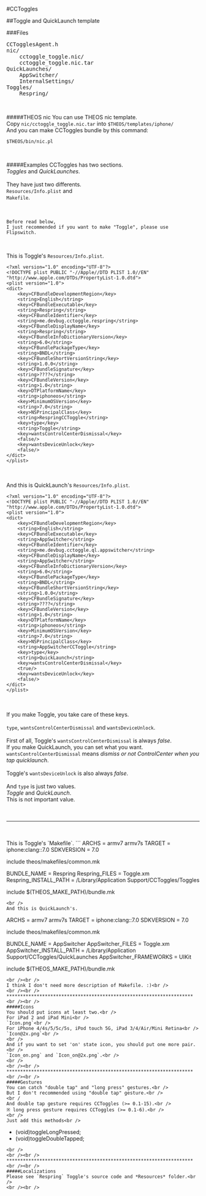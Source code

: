 #CCToggles

##Toggle and QuickLaunch template


###Files

<pre>
CCTogglesAgent.h
nic/
	cctoggle_toggle.nic/
	cctoggle_toggle.nic.tar
QuickLaunches/
	AppSwitcher/
    InternalSettings/
Toggles/
	Respring/
</pre>


<br />

#####THEOS nic
You can use THEOS nic template.<br />
Copy `nic/cctoggle_toggle.nic.tar` into `$THEOS/templates/iphone/`<br />
And you can make CCToggles bundle by this command:<br />
~~~
$THEOS/bin/nic.pl
~~~

<br />

#####Examples
CCToggles has two sections.<br />
*Toggles* and *QuickLaunches*.<br />
<br />
They have just two differents.<br />
`Resources/Info.plist` and<br />
`Makefile`.
<br />
<br />
<br />
```
Before read below,
I just recommended if you want to make "Toggle", please use Flipswitch.
```
<br />

This is Toggle's `Resources/Info.plist`.
```
<?xml version="1.0" encoding="UTF-8"?>
<!DOCTYPE plist PUBLIC "-//Apple//DTD PLIST 1.0//EN" "http://www.apple.com/DTDs/PropertyList-1.0.dtd">
<plist version="1.0">
<dict>
	<key>CFBundleDevelopmentRegion</key>
	<string>English</string>
	<key>CFBundleExecutable</key>
	<string>Respring</string>
	<key>CFBundleIdentifier</key>
	<string>me.devbug.cctoggle.respring</string>
	<key>CFBundleDisplayName</key>
	<string>Respring</string>
	<key>CFBundleInfoDictionaryVersion</key>
	<string>6.0</string>
	<key>CFBundlePackageType</key>
	<string>BNDL</string>
	<key>CFBundleShortVersionString</key>
	<string>1.0.0</string>
	<key>CFBundleSignature</key>
	<string>????</string>
	<key>CFBundleVersion</key>
	<string>1.0</string>
	<key>DTPlatformName</key>
	<string>iphoneos</string>
	<key>MinimumOSVersion</key>
	<string>7.0</string>
	<key>NSPrincipalClass</key>
	<string>RespringCCToggle</string>
	<key>type</key>
	<string>Toggle</string>
	<key>wantsControlCenterDismissal</key>
	<false/>
	<key>wantsDeviceUnlock</key>
	<false/>
</dict>
</plist>
```

<br /><br />
And this is QuickLaunch's `Resources/Info.plist`.
```
<?xml version="1.0" encoding="UTF-8"?>
<!DOCTYPE plist PUBLIC "-//Apple//DTD PLIST 1.0//EN" "http://www.apple.com/DTDs/PropertyList-1.0.dtd">
<plist version="1.0">
<dict>
	<key>CFBundleDevelopmentRegion</key>
	<string>English</string>
	<key>CFBundleExecutable</key>
	<string>AppSwitcher</string>
	<key>CFBundleIdentifier</key>
	<string>me.devbug.cctoggle.ql.appswitcher</string>
	<key>CFBundleDisplayName</key>
	<string>AppSwitcher</string>
	<key>CFBundleInfoDictionaryVersion</key>
	<string>6.0</string>
	<key>CFBundlePackageType</key>
	<string>BNDL</string>
	<key>CFBundleShortVersionString</key>
	<string>1.0.0</string>
	<key>CFBundleSignature</key>
	<string>????</string>
	<key>CFBundleVersion</key>
	<string>1.0</string>
	<key>DTPlatformName</key>
	<string>iphoneos</string>
	<key>MinimumOSVersion</key>
	<string>7.0</string>
	<key>NSPrincipalClass</key>
	<string>AppSwitcherCCToggle</string>
	<key>type</key>
	<string>QuickLaunch</string>
	<key>wantsControlCenterDismissal</key>
	<true/>
	<key>wantsDeviceUnlock</key>
	<false/>
</dict>
</plist>
```

<br /><br />
If you make Toggle, you take care of these keys.<br />
<br />
`type`, `wantsControlCenterDismissal` and `wantsDeviceUnlock`.<br />
<br />
First of all, Toggle's `wantsControlCenterDismissal` is always *false*.<br />
If you make QuickLaunch, you can set what you want.<br />
`wantsControlCenterDismissal` means *dismiss or not ControlCenter when you tap quicklaunch*.<br />
<br />
Toggle's `wantsDeviceUnlock` is also always *false*.<br/>
<br />
And `type` is just two values.<br />
*Toggle* and *QuickLaunch*.<br />
This is not important value.<br />
<br />
<br />
*****************************************************************
<br />
<br />
This is Toggle's `Makefile`.
```
ARCHS = armv7 armv7s
TARGET = iphone:clang::7.0
SDKVERSION = 7.0

include theos/makefiles/common.mk

BUNDLE_NAME = Respring
Respring_FILES = Toggle.xm
Respring_INSTALL_PATH = /Library/Application Support/CCToggles/Toggles

include $(THEOS_MAKE_PATH)/bundle.mk
```
<br />
And this is QuickLaunch's.
```
ARCHS = armv7 armv7s
TARGET = iphone:clang::7.0
SDKVERSION = 7.0

include theos/makefiles/common.mk

BUNDLE_NAME = AppSwitcher
AppSwitcher_FILES = Toggle.xm
AppSwitcher_INSTALL_PATH = /Library/Application Support/CCToggles/QuickLaunches
AppSwitcher_FRAMEWORKS = UIKit

include $(THEOS_MAKE_PATH)/bundle.mk
```
<br /><br />
I think I don't need more description of Makefile. :)<br />
<br /><br />
********************************************************************
<br /><br />
#####Icons
You should put icons at least two.<br />
For iPad 2 and iPad Mini<br />
`Icon.png`<br />
For iPhone 4/4s/5/5c/5s, iPod touch 5G, iPad 3/4/Air/Mini Retina<br />
`Icon@2x.png`<br />
<br />
And if you want to set 'on' state icon, you should put one more pair.<br />
`Icon_on.png` and `Icon_on@2x.png`.<br />
<br />
<br /><br />
********************************************************************
<br /><br />
#####Gestures
You can catch "double tap" and "long press" gestures.<br />
But I don't recommended using "double tap" gesture.<br />
<br /
And double tap gesture requires CCToggles (>= 0.1-15).<br />
※ long press gesture requires CCToggles (>= 0.1-6).<br />
<br />
Just add this methods<br />
```
- (void)toggleLongPressed;
- (void)toggleDoubleTapped;
```
<br />
<br /><br />
********************************************************************
<br /><br />
#####Localizations
Please see `Respring` Toggle's source code and *Resources* folder.<br />
<br /><br />



